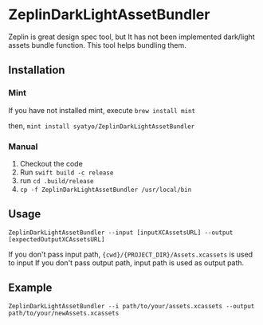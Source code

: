 # ZeplinDarkLightAssetBundler

Zeplin is great design spec tool, but It has not been implemented dark/light assets bundle function. This tool helps bundling them.

## Installation
### Mint
If you have not installed mint, execute
`brew install mint`

then,
`mint install syatyo/ZeplinDarkLightAssetBundler`

### Manual
1. Checkout the code
2. Run `swift build -c release`
3. run `cd .build/release`
4. `cp -f ZeplinDarkLightAssetBundler /usr/local/bin`

## Usage
`ZeplinDarkLightAssetBundler --input [inputXCAssetsURL] --output [expectedOutputXCAssetsURL]`

If you don't pass input path, `{cwd}/{PROJECT_DIR}/Assets.xcassets` is used to input
If you don't pass output path, input path is used as output path.

## Example
`ZeplinDarkLightAssetBundler --i path/to/your/assets.xcassets --output path/to/your/newAssets.xcassets`
